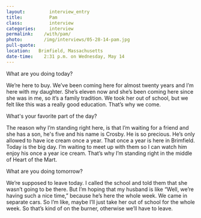 ```yaml
---
layout:         interview_entry
title:          Pam
class:          interview
categories:     interview
permalink:    /with/pam/
photo:        /img/interviews/05-28-14-pam.jpg
pull-quote:
location:   Brimfield, Massachusetts
date-time:    2:31 p.m. on Wednesday, May 14
---
```


<p class="question">What are you doing today?</p>
<p>We’re here to buy. We’ve been coming here for almost twenty years and I’m here with my daughter. She’s eleven now and she’s been coming here since she was in me, so it’s a family tradition. We took her out of school, but we felt like this was a really good education. That’s why we come.</p>

<p class="question">What's your favorite part of the day?</p>
<p>The reason why I’m standing right here, is that I’m waiting for a friend and she has a son, he's five and his name is Crosby. He is so precious. He’s only allowed to have ice cream once a year. That once a year is here in Brimfield. Today is the big day. I’m waiting to meet up with them so I can watch him enjoy his once a year ice cream. That’s why I’m standing right in the middle of Heart of the Mart.</p>

<p class="question">What are you doing tomorrow?</p>
<p>We’re supposed to leave today. I called the school and told them that she wasn’t going to be there. But I’m hoping that my husband is like “Well, we’re having such a nice time,” because he’s here the whole week. We came in separate cars. So I’m like, maybe I’ll just take her out of school for the whole week. So that’s kind of on the burner, otherwise we’ll have to leave.</p>